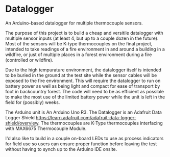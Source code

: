 # Datalogger
An Arduino-based datalogger for multiple thermocouple sensors.

The purpose of this project is to build a cheap and versitile datalogger with multiple sensor inputs (at least 4, but up to a couple dozen in the future).  Most of the sensors will be K-type thermocouples on the final project, intended to take readings of a fire environment in and around a building in a wildfire, or just of multiple places in a forest environment during a fire (controlled or wildfire).

Due to the high tempurature environment, the datalogger itself is intended to be buried in the ground at the test site while the sensor cables will be exposed to the fire environment.  This will require the datalogger to run on battery power as well as being light and compact for ease of transport by foot in backcountry forest.  The code will need to be as efficient as possible to make the most use of the limited battery power while the unit is left in the field for (possibly) weeks.

The Arduino unit is An Arduino Uno R3.
The Datalogger is an Adafruit Data Logger Shield https://learn.adafruit.com/adafruit-data-logger-shield/overview.
The thermocouples are K-Type thermocouples interfacing with MAX6675 Thermocouple Module.

I'd also like to build in a couple on-board LEDs to use as process indicators for field use so users can ensure proper function before leaving the test without having to synch up to the Arduino IDE onsite.
